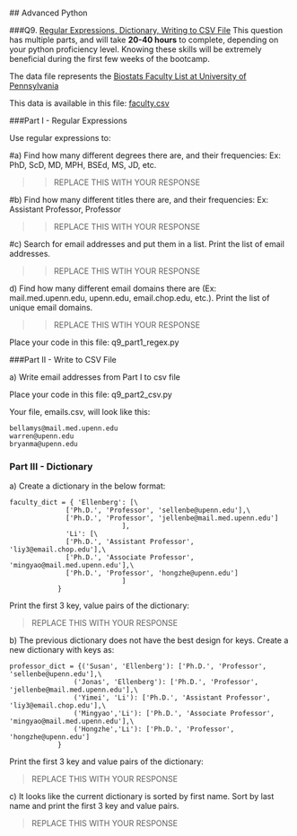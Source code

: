 <br />
## Advanced Python    

###Q9. [Regular Expressions, Dictionary, Writing to CSV File](q9_python/q9_advanced.py)
This question has multiple parts, and will take **20-40 hours** to complete, depending on your python proficiency level.  Knowing these skills will be extremely beneficial during the first few weeks of the bootcamp.

The data file represents the [Biostats Faculty List at University of Pennsylvania](http://www.med.upenn.edu/cceb/biostat/faculty.shtml)

This data is available in this file:  [faculty.csv]((q9_python/faculty.csv))
 

###Part I - Regular Expressions

Use regular expressions to:

#a) Find how many different degrees there are, and their frequencies: Ex:  PhD, ScD, MD, MPH, BSEd, MS, JD, etc.

>> REPLACE THIS WITH YOUR RESPONSE

#b) Find how many different titles there are, and their frequencies:  Ex:  Assistant Professor, Professor

>> REPLACE THIS WITH YOUR RESPONSE

#c) Search for email addresses and put them in a list.  Print the list of email addresses.

>> REPLACE THIS WTIH YOUR RESPONSE

d) Find how many different email domains there are (Ex:  mail.med.upenn.edu, upenn.edu, email.chop.edu, etc.).  Print the list of unique email domains.

>> REPLACE THIS WTIH YOUR RESPONSE

Place your code in this file: q9_part1_regex.py


###Part II - Write to CSV File

a)  Write email addresses from Part I to csv file

Place your code in this file: q9_part2_csv.py

Your file, emails.csv, will look like this:
```
bellamys@mail.med.upenn.edu
warren@upenn.edu
bryanma@upenn.edu
```


### Part III - Dictionary

a)  Create a dictionary in the below format:
```
faculty_dict = { 'Ellenberg': [\
              ['Ph.D.', 'Professor', 'sellenbe@upenn.edu'],\
              ['Ph.D.', 'Professor', 'jellenbe@mail.med.upenn.edu']
                            ],
              'Li': [\
              ['Ph.D.', 'Assistant Professor', 'liy3@email.chop.edu'],\
              ['Ph.D.', 'Associate Professor', 'mingyao@mail.med.upenn.edu'],\
              ['Ph.D.', 'Professor', 'hongzhe@upenn.edu']
                            ]
            }
```
Print the first 3 key, value pairs of the dictionary:

> REPLACE THIS WITH YOUR RESPONSE

b)  The previous dictionary does not have the best design for keys.  Create a new dictionary with keys as:

```
professor_dict = {('Susan', 'Ellenberg'): ['Ph.D.', 'Professor', 'sellenbe@upenn.edu'],\
                ('Jonas', 'Ellenberg'): ['Ph.D.', 'Professor', 'jellenbe@mail.med.upenn.edu'],\
                ('Yimei', 'Li'): ['Ph.D.', 'Assistant Professor', 'liy3@email.chop.edu'],\
                ('Mingyao','Li'): ['Ph.D.', 'Associate Professor', 'mingyao@mail.med.upenn.edu'],\
                ('Hongzhe','Li'): ['Ph.D.', 'Professor', 'hongzhe@upenn.edu']
            }
```

Print the first 3 key and value pairs of the dictionary:

> REPLACE THIS WITH YOUR RESPONSE

c)  It looks like the current dictionary is sorted by first name.  Sort by last name and print the first 3 key and value pairs.  

> REPLACE THIS WITH YOUR RESPONSE
